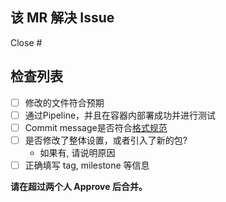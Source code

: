 ## 该 MR 解决 Issue

Close #

## 检查列表

- [ ] 修改的文件符合预期
- [ ] 通过Pipeline，并且在容器内部署成功并进行测试
- [ ] Commit message是否符合[格式规范](https://gitlab.secoder.net/securepapersnake/frontend/-/wikis/Commit-message-%E7%9A%84%E6%A0%BC%E5%BC%8F)
- [ ] 是否修改了整体设置，或者引入了新的包?
  - 如果有, 请说明原因
- [ ] 正确填写 tag, milestone 等信息

**请在超过两个人 Approve 后合并。**
